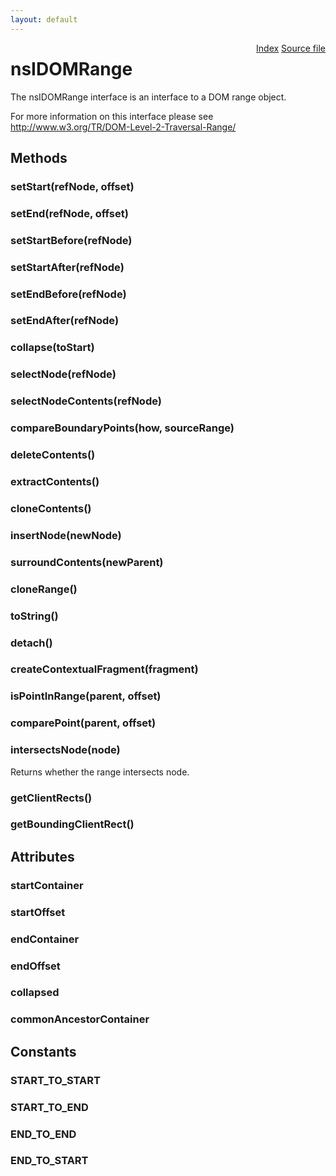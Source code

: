 ```yaml
---
layout: default
---
```

<div class='links' style='float:right'><a href="../index.html">Index</a>
<a href="http://dxr.mozilla.org/mozilla-central/source/dom/interfaces/range/nsIDOMRange.idl">Source file</a>
</div>

# nsIDOMRange #
  
The nsIDOMRange interface is an interface to a DOM range object.  
  
For more information on this interface please see  
http://www.w3.org/TR/DOM-Level-2-Traversal-Range/  
  

## Methods ##

### setStart(refNode, offset) ###

### setEnd(refNode, offset) ###

### setStartBefore(refNode) ###

### setStartAfter(refNode) ###

### setEndBefore(refNode) ###

### setEndAfter(refNode) ###

### collapse(toStart) ###

### selectNode(refNode) ###

### selectNodeContents(refNode) ###

### compareBoundaryPoints(how, sourceRange) ###

### deleteContents() ###

### extractContents() ###

### cloneContents() ###

### insertNode(newNode) ###

### surroundContents(newParent) ###

### cloneRange() ###

### toString() ###

### detach() ###

### createContextualFragment(fragment) ###

### isPointInRange(parent, offset) ###

### comparePoint(parent, offset) ###

### intersectsNode(node) ###
  
Returns whether the range intersects node.  
  

### getClientRects() ###

### getBoundingClientRect() ###

## Attributes ##

### startContainer ###

### startOffset ###

### endContainer ###

### endOffset ###

### collapsed ###

### commonAncestorContainer ###

## Constants ##

### START_TO_START ###

### START_TO_END ###

### END_TO_END ###

### END_TO_START ###
